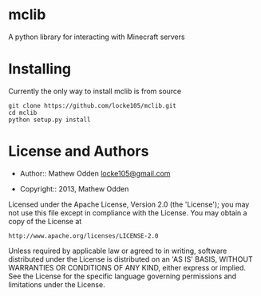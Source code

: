mclib
=====

A python library for interacting with Minecraft servers

Installing
==========

Currently the only way to install mclib is from source

    git clone https://github.com/locke105/mclib.git
    cd mclib
    python setup.py install

License and Authors
===================

* Author:: Mathew Odden <locke105@gmail.com>

* Copyright:: 2013, Mathew Odden

Licensed under the Apache License, Version 2.0 (the 'License');
you may not use this file except in compliance with the License.
You may obtain a copy of the License at

    http://www.apache.org/licenses/LICENSE-2.0

Unless required by applicable law or agreed to in writing, software
distributed under the License is distributed on an 'AS IS' BASIS,
WITHOUT WARRANTIES OR CONDITIONS OF ANY KIND, either express or implied.
See the License for the specific language governing permissions and
limitations under the License.
